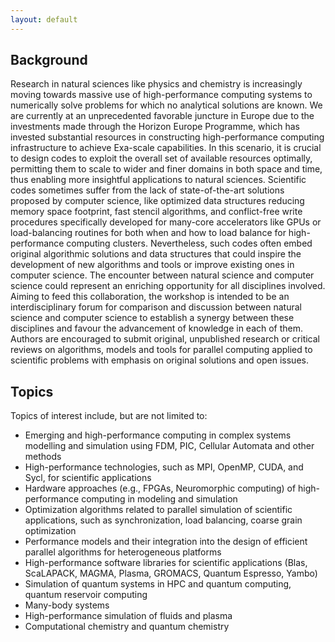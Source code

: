 ```yaml
---
layout: default
---
```


## Background
Research in natural sciences like physics and chemistry is increasingly moving towards massive use of high-performance computing systems to numerically solve problems for which no analytical solutions are known. We are currently at an unprecedented favorable juncture in Europe due to the investments made through the Horizon Europe Programme, which has invested substantial resources in constructing high-performance computing infrastructure to achieve Exa-scale capabilities. In this scenario, it is crucial to design codes to exploit the overall set of available resources optimally, permitting them to scale to wider and finer domains in both space and time, thus enabling more insightful applications to natural sciences. Scientific codes sometimes suffer from the lack of state-of-the-art solutions proposed by computer science, like optimized data structures reducing memory space footprint, fast stencil algorithms, and conflict-free write procedures specifically developed for many-core accelerators like GPUs or load-balancing routines for both when and how to load balance for high-performance computing clusters. Nevertheless, such codes often embed original algorithmic solutions and data structures that could inspire the development of new algorithms and tools or improve existing ones in computer science. The encounter between natural science and computer science could represent an enriching opportunity for all disciplines involved. Aiming to feed this collaboration, the workshop is intended to be an interdisciplinary forum for comparison and discussion between natural science and computer science to establish a synergy between these disciplines and favour the advancement of knowledge in each of them. Authors are encouraged to submit original, unpublished research or critical reviews on algorithms, models and tools for parallel computing applied to scientific problems with emphasis on original solutions and open issues.

## Topics
Topics of interest include, but are not limited to:

* Emerging and high-performance computing in complex systems modelling and simulation using FDM, PIC, Cellular Automata and other methods
* High-performance technologies, such as MPI, OpenMP, CUDA, and Sycl, for scientific applications
* Hardware approaches (e.g., FPGAs, Neuromorphic computing) of high-performance computing in modeling and simulation
* Optimization algorithms related to parallel simulation of scientific applications, such as synchronization, load balancing, coarse grain optimization
* Performance models and their integration into the design of efficient parallel algorithms for heterogeneous platforms
* High-performance software libraries for scientific applications (Blas, ScaLAPACK, MAGMA, Plasma, GROMACS, Quantum Espresso, Yambo)
* Simulation of quantum systems in HPC and quantum computing, quantum reservoir computing
* Many-body systems
* High-performance simulation of fluids and plasma
* Computational chemistry and quantum chemistry
